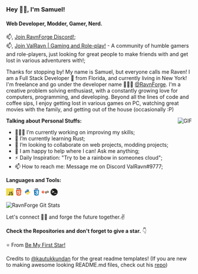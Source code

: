 ### Hey 👋🏽, I'm Samuel! 
#### Web Developer, Modder, Gamer, Nerd. 
📫, [Join RavnForge Discord!](https://discord.io/valravnofficial);
<br>
📫, [Join ValRavn | Gaming and Role-play!](https://discord.io/valravnofficial) - A community of humble gamers and role-players, just looking for great people to make friends with and get lost in various adventurers with!;
<br />

Thanks for stopping by! My name is Samuel, but everyone calls me Raven! I am a Full Stack Developer 🚀 from Florida, and currently living in New York! I'm freelance and go under the developer name 🙍🏽‍♂️ [@RavnForge](https://discord.io/ravnforge). I'm a creative problem solving enthusiast, with a constantly growing love for computers, programming, and developing. Beyond all the lines of code and coffee sips, I enjoy getting lost in various games on PC, watching great movies with the family, and getting out of the house (occasionally :P) 

<img align="right" alt="GIF" src="https://cdn.discordapp.com/attachments/988443007097393192/1114195931781398630/coding_All_Night.gif" />

**Talking about Personal Stuffs:**

- 👨🏽‍💻 I’m currently working on improving my skills;
- 🌱 I’m currently learning Rust; 
- 👯 I’m looking to collaborate on web projects, modding projects;
- 💬 I am happy to help where I can! Ask me anything;
- ⚡️ Daily Inspiration: "Try to be a rainbow in someones cloud";
- 📫 How to reach me: Message me on Discord ValRavn#9777;

**Languages and Tools:**  

<code><img height="20" src="https://raw.githubusercontent.com/github/explore/80688e429a7d4ef2fca1e82350fe8e3517d3494d/topics/javascript/javascript.png"></code>
<code><img height="20" src="https://raw.githubusercontent.com/github/explore/80688e429a7d4ef2fca1e82350fe8e3517d3494d/topics/html/html.png"></code>
<code><img height="20" src="https://raw.githubusercontent.com/github/explore/80688e429a7d4ef2fca1e82350fe8e3517d3494d/topics/python/python.png"></code>
<code><img height="20" src="https://raw.githubusercontent.com/github/explore/80688e429a7d4ef2fca1e82350fe8e3517d3494d/topics/css/css.png"></code>
<code><img height="20" src="https://raw.githubusercontent.com/github/explore/80688e429a7d4ef2fca1e82350fe8e3517d3494d/topics/git/git.png"></code>
<code><img height="20" src="https://raw.githubusercontent.com/github/explore/80688e429a7d4ef2fca1e82350fe8e3517d3494d/topics/terminal/terminal.png"></code>

![RavnForge Git Stats](https://github-readme-stats.vercel.app/api?username=ravnforge&show_icons=true&hide_border=true)

Let's connect 👨‍💻 and forge the future together.✌

**Check the Repositories and don't forget to give a star.** 👇

:star: From [Be My First Star!](#)

Credits to [@kautukkundan](https://github.com/kautukkundan) for the great readme templates!
(If you are new to making awesome looking README.md files, check out his [repo](https://github.com/kautukkundan/Awesome-Profile-README-templates))
